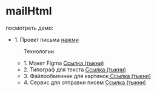# mailHtml

посмотреть демо:
<ul>
  <li>
    1. Проект письма <a href="https://sb-baby.github.io/mailHtml/first-mail/"> нажми </a>
    <ul>
      <p>Технологии</p>
      <li>
        1. Макет Figma <a href="https://www.figma.com/design/rEOShVX3lnffwaROjXO78C/Email?node-id=0-3&t=EJjjBA4XlvrYe7Tq-1"> Ссылка (тыкни)</a>
      </li>
      <li>
        2. Типограф для текста <a href="https://www.artlebedev.ru/typograf/"> Ссылка (тыкни)</a>
      </li>
      <li>
        3. Файлообменник для картинок<a href="https://imgbb.com/"> Ссылка (тыкни)</a>
      </li>
      <li>
        4. Сервис для отправки писем <a href="https://www.putsmail.com"> Ссылка (тыкни)</a>
      </li>
    </ul>
  </li>
</ul>

